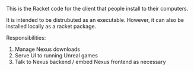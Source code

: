 This is the Racket code for the client that people install to their computers.

It is intended to be distrubuted as an executable.  However, it can also be installed locally
as a racket package.

Responsibilities:

1) Manage Nexus downloads
2) Serve UI to running Unreal games
3) Talk to Nexus backend / embed Nexus frontend as necessary